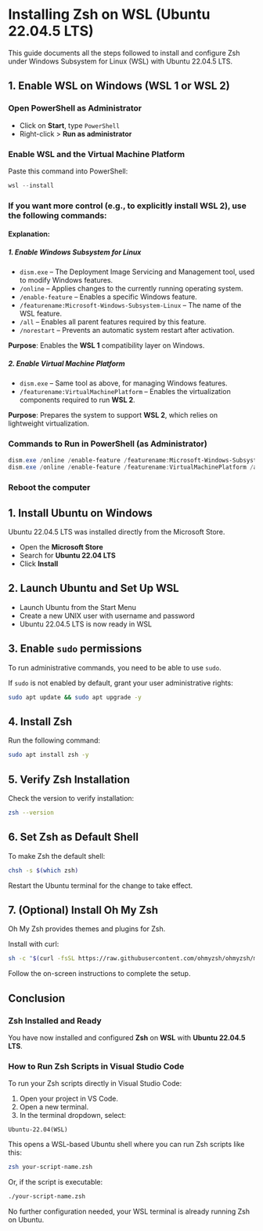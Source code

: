 # Installing Zsh on WSL (Ubuntu 22.04.5 LTS)

This guide documents all the steps followed to install and configure Zsh under Windows Subsystem for Linux (WSL) with Ubuntu 22.04.5 LTS.


## 1. Enable WSL on Windows (WSL 1 or WSL 2)

### Open PowerShell as Administrator

- Click on **Start**, type `PowerShell`
- Right-click > **Run as administrator**


### Enable WSL and the Virtual Machine Platform

Paste this command into PowerShell:
   
```powershell
wsl --install
```
### If you want more control (e.g., to explicitly install WSL 2), use the following commands:

#### Explanation:

##### 1. Enable Windows Subsystem for Linux

- `dism.exe` – The Deployment Image Servicing and Management tool, used to modify Windows features.
- `/online` – Applies changes to the currently running operating system.
- `/enable-feature` – Enables a specific Windows feature.
- `/featurename:Microsoft-Windows-Subsystem-Linux` – The name of the WSL feature.
- `/all` – Enables all parent features required by this feature.
- `/norestart` – Prevents an automatic system restart after activation.

 **Purpose**: Enables the **WSL 1** compatibility layer on Windows.


##### 2. Enable Virtual Machine Platform

- `dism.exe` – Same tool as above, for managing Windows features.
- `/featurename:VirtualMachinePlatform` – Enables the virtualization components required to run **WSL 2**.

**Purpose**: Prepares the system to support **WSL 2**, which relies on lightweight virtualization.



### Commands to Run in PowerShell (as Administrator)

```powershell
dism.exe /online /enable-feature /featurename:Microsoft-Windows-Subsystem-Linux /all /norestart
dism.exe /online /enable-feature /featurename:VirtualMachinePlatform /all /norestart
```

### Reboot the computer


## 1. Install Ubuntu on Windows

Ubuntu 22.04.5 LTS was installed directly from the Microsoft Store.

- Open the **Microsoft Store**
- Search for **Ubuntu 22.04 LTS**
- Click **Install**

## 2. Launch Ubuntu and Set Up WSL

- Launch Ubuntu from the Start Menu
- Create a new UNIX user with username and password
- Ubuntu 22.04.5 LTS is now ready in WSL

## 3. Enable `sudo` permissions

To run administrative commands, you need to be able to use `sudo`.

If `sudo` is not enabled by default, grant your user administrative rights:

```bash
sudo apt update && sudo apt upgrade -y
```

## 4. Install Zsh

Run the following command:

```bash
sudo apt install zsh -y
```

## 5. Verify Zsh Installation

Check the version to verify installation:

```bash
zsh --version
```

## 6. Set Zsh as Default Shell

To make Zsh the default shell:

```bash
chsh -s $(which zsh)
```

Restart the Ubuntu terminal for the change to take effect.

## 7. (Optional) Install Oh My Zsh

Oh My Zsh provides themes and plugins for Zsh.

Install with curl:

```bash
sh -c "$(curl -fsSL https://raw.githubusercontent.com/ohmyzsh/ohmyzsh/master/tools/install.sh)"
```

Follow the on-screen instructions to complete the setup.

## Conclusion

### Zsh Installed and Ready

You have now installed and configured **Zsh** on **WSL** with **Ubuntu 22.04.5 LTS**.

### How to Run Zsh Scripts in Visual Studio Code

To run your Zsh scripts directly in Visual Studio Code:

1. Open your project in VS Code.
2. Open a new terminal.
3. In the terminal dropdown, select:

```
Ubuntu-22.04(WSL)
```

This opens a WSL-based Ubuntu shell where you can run Zsh scripts like this:

```zsh
zsh your-script-name.zsh
```

Or, if the script is executable:

```zsh
./your-script-name.zsh
```

No further configuration needed, your WSL terminal is already running Zsh on Ubuntu.
